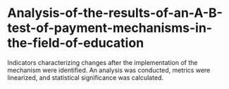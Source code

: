 # Analysis-of-the-results-of-an-A-B-test-of-payment-mechanisms-in-the-field-of-education
Indicators characterizing changes after the implementation of the mechanism were identified. An analysis was conducted, metrics were linearized, and statistical significance was calculated.
